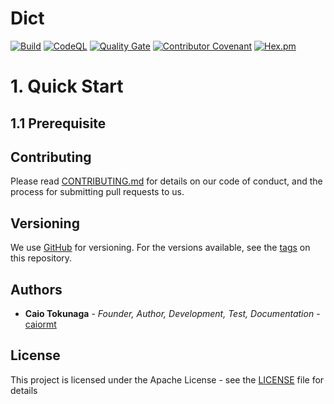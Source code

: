 # Dict

[![Build](https://github.com/caiormt/dict/actions/workflows/maven.yml/badge.svg?branch=main)](https://github.com/caiormt/dict/actions/workflows/maven.yml)
[![CodeQL](https://github.com/caiormt/dict/actions/workflows/codeql.yml/badge.svg?branch=main)](https://github.com/caiormt/dict/actions/workflows/codeql.yml)
[![Quality Gate](https://sonarcloud.io/api/project_badges/measure?project=caiormt_dict&metric=alert_status)](https://sonarcloud.io/summary/new_code?id=caiormt_dict)
[![Contributor Covenant](https://img.shields.io/badge/Contributor%20Covenant-2.1-4baaaa.svg)](CODE_OF_CONDUCT.md)
[![Hex.pm](https://img.shields.io/hexpm/l/plug.svg)](http://www.apache.org/licenses/LICENSE-2.0)

# 1. Quick Start

## 1.1 Prerequisite

## Contributing

Please read [CONTRIBUTING.md](CONTRIBUTING.md) for details on our code of conduct, and the process for submitting pull
requests to us.

## Versioning

We use [GitHub](https://github.com/caiormt/dict) for versioning. For the versions available,
see the [tags](https://github.com/caiormt/dict/tags) on this repository.

## Authors

* **Caio Tokunaga** - *Founder, Author, Development, Test, Documentation* - [caiormt](https://github.com/caiormt)

## License

This project is licensed under the Apache License - see the [LICENSE](LICENSE) file for details
